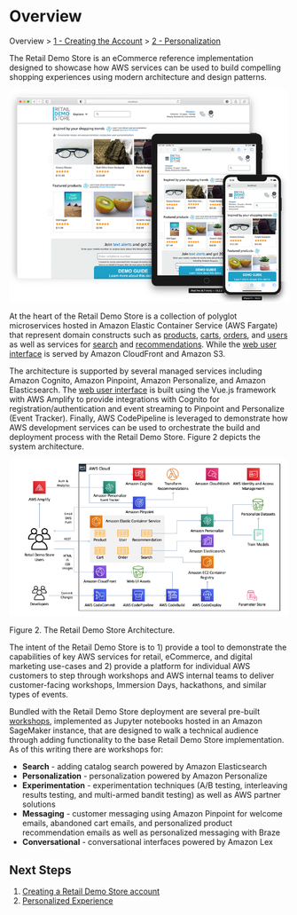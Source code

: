 # Overview

Overview > [1 - Creating the Account](1-Creating-account.md) > [2 - Personalization](2-Personalization.md)

The Retail Demo Store is an eCommerce reference implementation designed to showcase how AWS services can be used to build compelling shopping experiences using modern architecture and design patterns.

![image.png](../workshop/images/retaildemostore-home-devices.png)

At the heart of the Retail Demo Store is a collection of polyglot microservices hosted in Amazon Elastic Container Service (AWS Fargate) that represent domain constructs such as [products](../src/products), [carts](../src/carts), [orders](../src/orders), and [users](../src/users) as well as services for [search](../src/search) and [recommendations](../src/recommendations). While the [web user interface](../src/web-ui) is served by Amazon CloudFront and Amazon S3.

The architecture is supported by several managed services including Amazon Cognito, Amazon Pinpoint, Amazon Personalize, and Amazon Elasticsearch. The [web user interface](../src/web-ui]) is built using the Vue.js framework with AWS Amplify to provide integrations with Cognito for registration/authentication and event streaming to Pinpoint and Personalize (Event Tracker). Finally, AWS CodePipeline is leveraged to demonstrate how AWS development services can be used to orchestrate the build and deployment process with the Retail Demo Store. Figure 2 depicts the system architecture.

![image.png](../workshop/images/retaildemostore-architecture.png)

Figure 2. The Retail Demo Store Architecture.

The intent of the Retail Demo Store is to 1) provide a tool to demonstrate the capabilities of key AWS services for retail, eCommerce, and digital marketing use-cases and 2) provide a platform for individual AWS customers to step through workshops and AWS internal teams to deliver customer-facing workshops, Immersion Days, hackathons, and similar types of events.

Bundled with the Retail Demo Store deployment are several pre-built [workshops](../workshops), implemented as Jupyter notebooks hosted in an Amazon SageMaker instance, that are designed to walk a technical audience through adding functionality to the base Retail Demo Store implementation. As of this writing there are workshops for:

* **Search** - adding catalog search powered by Amazon Elasticsearch
* **Personalization** - personalization powered by Amazon Personalize
* **Experimentation** - experimentation techniques (A/B testing, interleaving results testing, and multi-armed bandit testing) as well as AWS partner solutions
* **Messaging** - customer messaging using Amazon Pinpoint for welcome emails, abandoned cart emails, and personalized product recommendation emails as well as personalized messaging with Braze
* **Conversational** - conversational interfaces powered by Amazon Lex

## Next Steps

1) [Creating a Retail Demo Store account](1-Creating-account.md)
2) [Personalized Experience](2-Personalization.md)